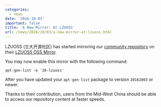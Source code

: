 ```yaml
---
categories:
  - news
date: '2016-10-03'
important: false
title: 'A New Mirror: At LZUOSS'
url: /news/2016/10/03/a-new-mirror-at-lzuoss.html
---
```



LZUOSS (兰大开源社区) has started mirroring our [community repository](https://repo.aosc.io) on their [LZUOSS OSS Mirror](http://mirror.lzu.edu.cn/).

You may now enable this mirror with the following command:

    apt-gen-list -e '20-lzuoss'

After you have updated your `apt-gen-list` package to version `20161003` or newer.

Thanks to their contribution, users from the Mid-West China should be able to access our repository content at faster speeds.